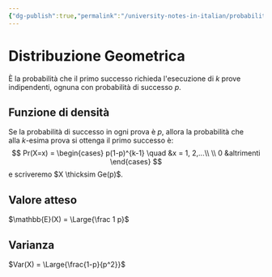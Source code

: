 ```yaml
---
{"dg-publish":true,"permalink":"/university-notes-in-italian/probabilita-e-statistica/teoria/modelli-di-distribuzioni/discrete/distribuzione-geometrica/","created":"2022-05-21T14:42:40.786+02:00","updated":"2023-01-23T10:43:58.170+01:00"}
---
```


# Distribuzione Geometrica
È la probabilità che il primo successo richieda l'esecuzione di $k$ prove indipendenti, ognuna con probabilità di successo $p$.

## Funzione di densità 
Se la probabilità di successo in ogni prova è $p$, allora la probabilità che alla $k$-esima prova si ottenga il primo successo è:
$$
Pr(X=x) =
\begin{cases}
p(1-p)^{k-1} \quad &x = 1, 2,...\\ \\
0 &altrimenti
\end{cases}
$$
e scriveremo $X \thicksim Ge(p)$.

## Valore atteso
$\mathbb{E}(X) = \Large{\frac 1 p}$

## Varianza
$Var(X) = \Large{\frac{1-p}{p^2}}$